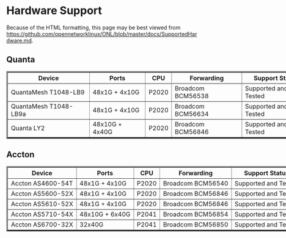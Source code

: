 Hardware Support
================
Because of the HTML formatting, this page may be best viewed from
<https://github.com/opennetworklinux/ONL/blob/master/docs/SupportedHardware.md>.


Quanta
------
<table border="3" style="width:800px;padding=15px;border-spacing:5px">
<tr> <th> Device                  <th> Ports            <th> CPU                 <th> Forwarding             <th> Support Status         </tr>
<tr> <td> QuantaMesh T1048-LB9    <td> 48x1G  + 4x10G   <td> P2020               <td> Broadcom BCM56538      <td> Supported and Tested   </tr>
<tr> <td> QuantaMesh T1048-LB9a   <td> 48x1G  + 4x10G   <td> P2020               <td> Broadcom BCM56634      <td> Supported and Tested   </tr>
<tr> <td> Quanta LY2              <td> 48x10G + 4x40G   <td> P2020               <td> Broadcom BCM56846      <td> Supported and Tested   </tr>
</table>


Accton
------
<table border="3" style="width:800px;padding=15px;border-spacing:5px">
<tr> <th> Device                  <th> Ports            <th> CPU                 <th> Forwarding             <th> Support Status         </tr>
<tr> <td> Accton AS4600-54T       <td> 48x1G  + 4x10G   <td> P2020               <td> Broadcom BCM56540      <td> Supported and Tested   </tr>
<tr> <td> Accton AS5600-52X       <td> 48x1G  + 4x10G   <td> P2020               <td> Broadcom BCM56846      <td> Supported and Tested   </tr>
<tr> <td> Accton AS5610-52X       <td> 48x1G  + 4x10G   <td> P2020               <td> Broadcom BCM56846      <td> Supported and Tested   </tr>
<tr> <td> Accton AS5710-54X       <td> 48x10G + 6x40G   <td> P2041               <td> Broadcom BCM56854      <td> Supported and Tested   </tr>
<tr> <td> Accton AS6700-32X       <td> 32x40G           <td> P2041               <td> Broadcom BCM56850      <td> Supported and Tested   </tr>

</table>
